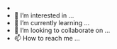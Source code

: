 - 
- 👀 I’m interested in ...
- 🌱 I’m currently learning ...
- 💞️ I’m looking to collaborate on ...
- 📫 How to reach me ...

<!---
SergioLegra/SergioLegra is a ✨ special ✨ repository because its `README.md` (this file) appears on your GitHub profile.
You can click the Preview link to take a look at your changes.
--->
